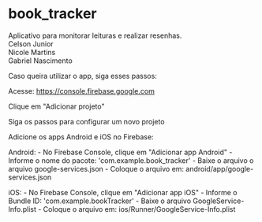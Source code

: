 # book_tracker
  
Aplicativo para monitorar leituras e realizar resenhas.  
Celson Junior  
Nicole Martins  
Gabriel Nascimento  


Caso queira utilizar o app, siga esses passos:

Acesse: https://console.firebase.google.com

Clique em "Adicionar projeto"

Siga os passos para configurar um novo projeto

Adicione os apps Android e iOS no Firebase:

Android: - No Firebase Console, clique em "Adicionar app Android" - Informe o nome do pacote: 'com.example.book_tracker' - Baixe o arquivo o arquivo google-services.json - Coloque o arquivo em: android/app/google-services.json

iOS: - No Firebase Console, clique em "Adicionar app iOS" - Informe o Bundle ID: 'com.example.bookTracker' - Baixe o arquivo GoogleService-Info.plist - Coloque o arquivo em: ios/Runner/GoogleService-Info.plist